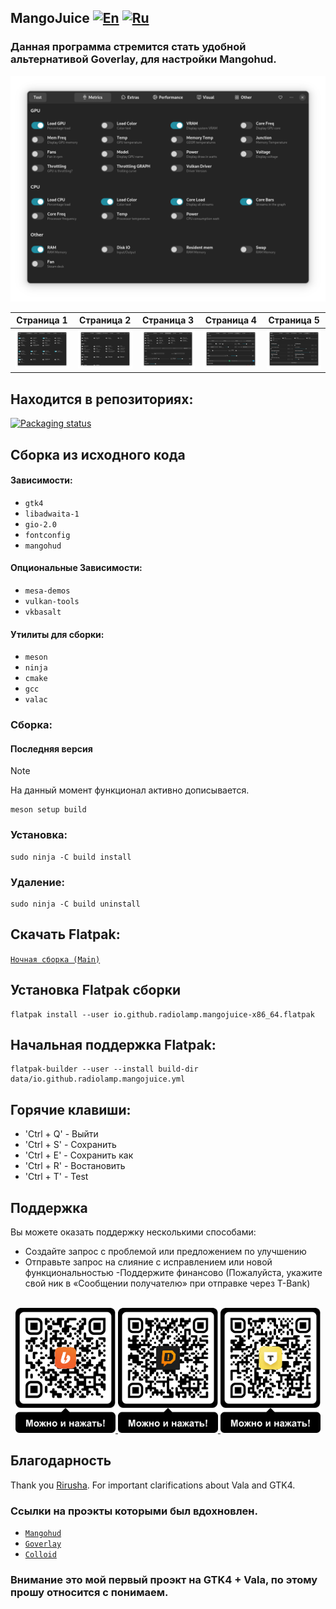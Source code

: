 ## MangoJuice   [![En](https://img.shields.io/badge/en-gray)](/README.md) [![Ru](https://img.shields.io/badge/ru-green)](/docs/README-ru.md)

### Данная программа стремится стать удобной альтернативой Goverlay, для настройки Mangohud.

<div align="center">
  <img src="/data/images/screen1.png" alt="Preview"/>
</div>

Страница 1 | Страница 2 | Страница 3 | Страница 4| Страница 5
:-:|:-:|:-:|:-:|:-:
![screen](/data/images/screen1.png) | ![screen2](/data/images/screen2.png) | ![screen3](/data/images/screen3.png) | ![screen4](/data/images/screen4.png) | ![screen4](/data/images/screen5.png) 

## Находится в репозиториях:
[![Packaging status](https://repology.org/badge/vertical-allrepos/mangojuice.svg)](https://repology.org/project/mangojuice/versions)

## Сборка из исходного кода

#### Зависимости:
* `gtk4`
* `libadwaita-1`
* `gio-2.0`
* `fontconfig`
* `mangohud`

#### Опциональные Зависимости:
* `mesa-demos`
* `vulkan-tools`
* `vkbasalt`


#### Утилиты для сборки:
* `meson`
* `ninja`
* `cmake`
* `gcc`
* `valac`

### Сборка:

#### Последняя версия
> [!NOTE]
> На данный момент функционал активно дописывается.
```shell
meson setup build
```

### Установка:
```shell
sudo ninja -C build install
```

### Удаление:
```shell
sudo ninja -C build uninstall
```

## Скачать Flatpak:
[`Ночная сборка (Main)`](https://github.com/radiolamp/mangojuice/actions/)

## Установка Flatpak сборки
```shell
flatpak install --user io.github.radiolamp.mangojuice-x86_64.flatpak
```

## Начальная поддержка Flatpak:
```shell
flatpak-builder --user --install build-dir data/io.github.radiolamp.mangojuice.yml
```
## Горячие клавиши:
- 'Ctrl + Q' - Выйти
- 'Ctrl + S' - Сохранить
- 'Ctrl + E' - Сохранить как
- 'Ctrl + R' - Востановить
- 'Ctrl + T' - Test

## Поддержка

Вы можете оказать поддержку несколькими способами:

- Создайте запрос с проблемой или предложением по улучшению
- Отправьте запрос на слияние с исправлением или новой функциональностью
-Поддержите финансово (Пожалуйста, укажите свой ник в «Сообщении получателю» при отправке через T-Bank)

<br>

<div align="center">
  <a href="https://boosty.to/radiolamp/donate">
    <img height="200" src="/data/assets/boosty_qrcode.png" alt="Boosty">
  </a>
  <a href="https://www.donationalerts.com/r/radiolamp">
  <img height="200" src="/data/assets/donationalerts_qrcode.png" alt="Donationalerts">
  </a>
  <a href="https://www.tbank.ru/cf/1J1DvYNesgD">
    <img height="200" src="/data/assets/tbank_qrcode.png" alt="TBank">
  </a>
</div>

## Благодарность
Thank you [Rirusha](https://gitlab.gnome.org/Rirusha). For important clarifications about Vala and GTK4.

### Ссылки на проэкты которыми был вдохновлен.
 - [`Mangohud`](https://github.com/flightlessmango/MangoHud)
 - [`Goverlay`](https://github.com/benjamimgois/goverlay)
 - [`Colloid`](https://github.com/vinceliuice/Colloid-icon-theme/)

### Внимание это мой первый проэкт на GTK4 + Vala, по этому прошу относится с понимаем.